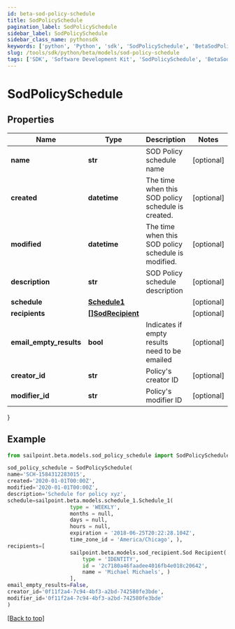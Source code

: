 ```yaml
---
id: beta-sod-policy-schedule
title: SodPolicySchedule
pagination_label: SodPolicySchedule
sidebar_label: SodPolicySchedule
sidebar_class_name: pythonsdk
keywords: ['python', 'Python', 'sdk', 'SodPolicySchedule', 'BetaSodPolicySchedule'] 
slug: /tools/sdk/python/beta/models/sod-policy-schedule
tags: ['SDK', 'Software Development Kit', 'SodPolicySchedule', 'BetaSodPolicySchedule']
---
```


# SodPolicySchedule


## Properties

Name | Type | Description | Notes
------------ | ------------- | ------------- | -------------
**name** | **str** | SOD Policy schedule name | [optional] 
**created** | **datetime** | The time when this SOD policy schedule is created. | [optional] 
**modified** | **datetime** | The time when this SOD policy schedule is modified. | [optional] 
**description** | **str** | SOD Policy schedule description | [optional] 
**schedule** | [**Schedule1**](schedule1) |  | [optional] 
**recipients** | [**[]SodRecipient**](sod-recipient) |  | [optional] 
**email_empty_results** | **bool** | Indicates if empty results need to be emailed | [optional] 
**creator_id** | **str** | Policy's creator ID | [optional] 
**modifier_id** | **str** | Policy's modifier ID | [optional] 
}

## Example

```python
from sailpoint.beta.models.sod_policy_schedule import SodPolicySchedule

sod_policy_schedule = SodPolicySchedule(
name='SCH-1584312283015',
created='2020-01-01T00:00Z',
modified='2020-01-01T00:00Z',
description='Schedule for policy xyz',
schedule=sailpoint.beta.models.schedule_1.Schedule_1(
                    type = 'WEEKLY', 
                    months = null, 
                    days = null, 
                    hours = null, 
                    expiration = '2018-06-25T20:22:28.104Z', 
                    time_zone_id = 'America/Chicago', ),
recipients=[
                    sailpoint.beta.models.sod_recipient.Sod Recipient(
                        type = 'IDENTITY', 
                        id = '2c7180a46faadee4016fb4e018c20642', 
                        name = 'Michael Michaels', )
                    ],
email_empty_results=False,
creator_id='0f11f2a4-7c94-4bf3-a2bd-742580fe3bde',
modifier_id='0f11f2a4-7c94-4bf3-a2bd-742580fe3bde'
)

```
[[Back to top]](#) 

